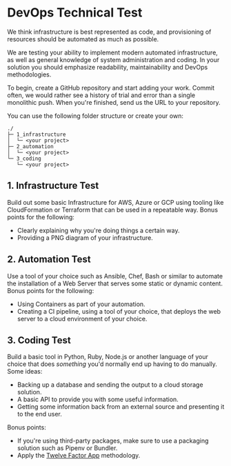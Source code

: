 # DevOps Technical Test 

We think infrastructure is best represented as code, and provisioning of resources should be automated as much as possible.

We are testing your ability to implement modern automated infrastructure, as well as general knowledge of system administration and coding. In your solution you should emphasize readability, maintainability and DevOps methodologies.

To begin, create a GitHub repository and start adding your work. Commit often, we would rather see a history of trial and error than a single monolithic push. When you're finished, send us the URL to your repository.

You can use the following folder structure or create your own:

```
./
├─ 1_infrastructure
│  └─ <your project>
├─ 2_automation
│  └─ <your project>
└─ 3_coding
   └─ <your project>
```

## 1. Infrastructure Test

Build out some basic Infrastructure for AWS, Azure or GCP using tooling like CloudFormation or Terraform that can be used in a repeatable way. Bonus points for the following:

* Clearly explaining why you're doing things a certain way.
* Providing a PNG diagram of your infrastructure.

## 2. Automation Test

Use a tool of your choice such as Ansible, Chef, Bash or similar to automate the installation of a Web Server that serves some static or dynamic content. Bonus points for the following:

* Using Containers as part of your automation.
* Creating a CI pipeline, using a tool of your choice, that deploys the web server to a cloud environment of your choice.

## 3. Coding Test

Build a basic tool in Python, Ruby, Node.js or another language of your choice that does _something_ you'd normally end up having to do manually. Some ideas:

* Backing up a database and sending the output to a cloud storage solution.
* A basic API to provide you with some useful information.
* Getting some information back from an external source and presenting it to the end user.

Bonus points:

* If you're using third-party packages, make sure to use a packaging solution such as Pipenv or Bundler.
* Apply the [Twelve Factor App](https://12factor.net/) methodology.
